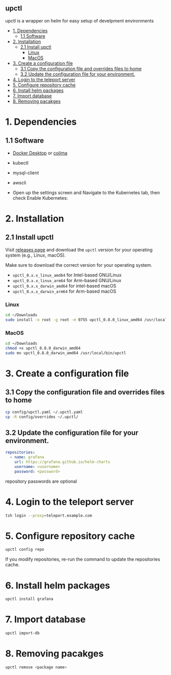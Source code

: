 ## upctl

upctl is a wrapper on helm for easy setup of develpment environments 

- [1. Dependencies](#1-dependencies)
  - [1.1 Software](#11-software)
- [2. Installation](#2-installation)
  - [2.1 Install upctl](#21-install-upctl)
    - [Linux](#linux)
    - [MacOS](#macos)
- [3. Create a configuration file](#3-create-a-configuration-file)
  - [3.1 Copy the configuration file and overrides files to home](#31-copy-the-configuration-file-and-overrides-files-to-home)
  - [3.2 Update the configuration file for your environment.](#32-update-the-configuration-file-for-your-environment)
- [4. Login to the teleport server](#4-login-to-the-teleport-server)
- [5. Configure repository cache](#5-configure-repository-cache)
- [6. Install helm packages](#6-install-helm-packages)
- [7. Import database](#7-import-database)
- [8. Removing pacakges](#8-removing-pacakges)

# 1. Dependencies

## 1.1 Software
- [Docker Desktop](https://www.docker.com/products/docker-desktop/) or [colima](https://github.com/abiosoft/colima)
- kubectl
- mysql-client
- awscli

- Open up the settings screen and Navigate to the Kubernetes tab, then check Enable Kubernetes:


# 2. Installation

## 2.1 Install upctl

Visit [releases page](https://github.com/uptime-labs/upctl/releases) and download the `upctl` version for your operating system (e.g., Linux, macOS).

Make sure to download the correct version for your operating system.
 - `upctl_0.x.x_linux_amd64` for Intel-based GNU/Linux
 - `upctl_0.x.x_linux_arm64` for Arm-based GNU/Linux
 - `upctl_0.x.x_darwin_amd64` for intel-based macOS
 - `upctl_0.x.x_darwin_arm64` for Arm-based macOS

### Linux

```bash
cd ~/Downloads
sudo install -o root -g root -m 0755 upctl_0.8.0_linux_amd64 /usr/local/bin/upctl
```

### MacOS

```bash
cd ~/Downloads
chmod +x upctl_0.8.0_darwin_amd64
sudo mv upctl_0.8.0_darwin_amd64 /usr/local/bin/upctl
```

# 3. Create a configuration file

## 3.1 Copy the configuration file and overrides files to home

```bash
cp config/upctl.yaml ~/.upctl.yaml
cp -R config/overrides ~/.upctl/
```

## 3.2 Update the configuration file for your environment.

```yaml
repositories:
  - name: grafana
    url: https://grafana.github.io/helm-charts
    username: <username>
    password: <password>
```

repository passwords are optional

# 4. Login to the teleport server

```bash
tsh login --proxy=teleport.example.com
```

# 5. Configure repository cache

```bash
upctl config repo
```
If you modify repositories, re-run the command to update the repositories cache.

# 6. Install helm packages

```bash
upctl install grafana 
```

# 7. Import database 

```bash
upctl import-db
```

# 8. Removing pacakges 

```bash
upctl remove <package name>
```